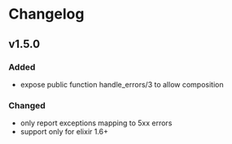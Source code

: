 # Changelog

## v1.5.0

### Added
- expose public function handle_errors/3 to allow composition

### Changed
- only report exceptions mapping to 5xx errors
- support only for elixir 1.6+